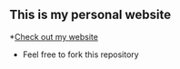 ## This is my personal website
*[Check out my website](https://dilorc2.github.io/)
* Feel free to fork this repository

